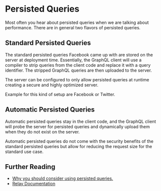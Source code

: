 # Persisted Queries

Most often you hear about persisted queries when we are talking about performance. There are in general two flavors of persisted queries. 

## Standard Persisted Queries

The standard persisted queries Facebook came up with are stored on the server at deployment time. Essentially, the GraphQL client will use a compiler to strip queries from the client code and replace it with a query identifier. The stripped GraphQL queries are then uploaded to the server.

The server can be configured to only allow persisted queries at runtime creating a secure and highly optimized server.

Example for this kind of setup are Facebook or Twitter.

## Automatic Persisted Queries

Automatic persisted queries stay in the client code, and the GraphQL client will probe the server for persisted queries and dynamically upload them when they do not exist on the server.

Automatic persisted queries do not come with the security benefits of the standard persisted queries but allow for reducing the request size for the standard use case.

## Further Reading

- [Why you should consider using persisted queries.](https://www.youtube.com/watch?v=ZZ5PF3_P_r4)
- [Relay Documentation](https://relay.dev/docs/guides/persisted-queries)
